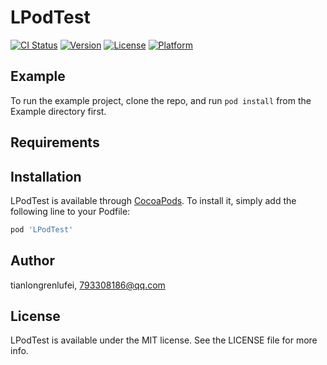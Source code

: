 # LPodTest

[![CI Status](http://img.shields.io/travis/tianlongrenlufei/LPodTest.svg?style=flat)](https://travis-ci.org/tianlongrenlufei/LPodTest)
[![Version](https://img.shields.io/cocoapods/v/LPodTest.svg?style=flat)](http://cocoapods.org/pods/LPodTest)
[![License](https://img.shields.io/cocoapods/l/LPodTest.svg?style=flat)](http://cocoapods.org/pods/LPodTest)
[![Platform](https://img.shields.io/cocoapods/p/LPodTest.svg?style=flat)](http://cocoapods.org/pods/LPodTest)

## Example

To run the example project, clone the repo, and run `pod install` from the Example directory first.

## Requirements

## Installation

LPodTest is available through [CocoaPods](http://cocoapods.org). To install
it, simply add the following line to your Podfile:

```ruby
pod 'LPodTest'
```

## Author

tianlongrenlufei, 793308186@qq.com

## License

LPodTest is available under the MIT license. See the LICENSE file for more info.
